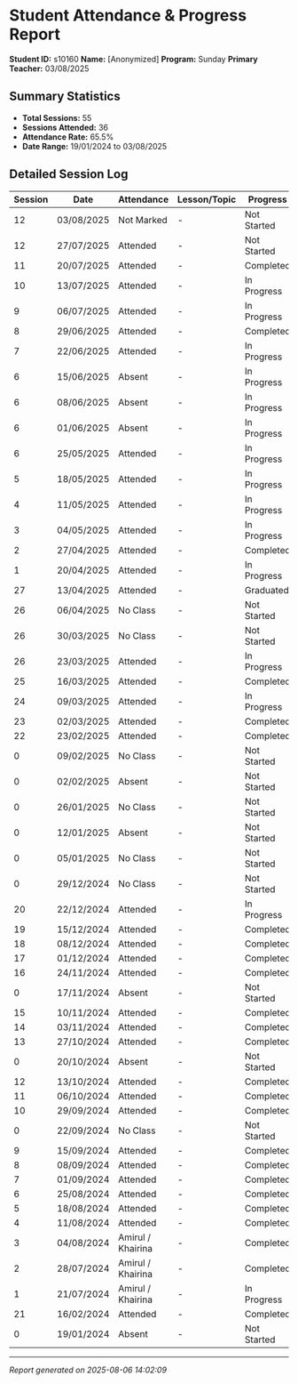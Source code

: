 # Student Attendance & Progress Report

**Student ID:** s10160
**Name:** [Anonymized]
**Program:** Sunday
**Primary Teacher:** 03/08/2025

## Summary Statistics
- **Total Sessions:** 55
- **Sessions Attended:** 36
- **Attendance Rate:** 65.5%
- **Date Range:** 19/01/2024 to 03/08/2025

## Detailed Session Log

| Session | Date | Attendance | Lesson/Topic | Progress |
|---------|------|------------|--------------|----------|
| 12 | 03/08/2025 | Not Marked | - | Not Started |
| 12 | 27/07/2025 | Attended | - | Not Started |
| 11 | 20/07/2025 | Attended | - | Completed |
| 10 | 13/07/2025 | Attended | - | In Progress |
| 9 | 06/07/2025 | Attended | - | In Progress |
| 8 | 29/06/2025 | Attended | - | Completed |
| 7 | 22/06/2025 | Attended | - | In Progress |
| 6 | 15/06/2025 | Absent | - | In Progress |
| 6 | 08/06/2025 | Absent | - | In Progress |
| 6 | 01/06/2025 | Absent | - | In Progress |
| 6 | 25/05/2025 | Attended | - | In Progress |
| 5 | 18/05/2025 | Attended | - | In Progress |
| 4 | 11/05/2025 | Attended | - | In Progress |
| 3 | 04/05/2025 | Attended | - | In Progress |
| 2 | 27/04/2025 | Attended | - | Completed |
| 1 | 20/04/2025 | Attended | - | In Progress |
| 27 | 13/04/2025 | Attended | - | Graduated |
| 26 | 06/04/2025 | No Class | - | Not Started |
| 26 | 30/03/2025 | No Class | - | Not Started |
| 26 | 23/03/2025 | Attended | - | In Progress |
| 25 | 16/03/2025 | Attended | - | Completed |
| 24 | 09/03/2025 | Attended | - | In Progress |
| 23 | 02/03/2025 | Attended | - | Completed |
| 22 | 23/02/2025 | Attended | - | Completed |
| 0 | 09/02/2025 | No Class | - | Not Started |
| 0 | 02/02/2025 | Absent | - | Not Started |
| 0 | 26/01/2025 | No Class | - | Not Started |
| 0 | 12/01/2025 | Absent | - | Not Started |
| 0 | 05/01/2025 | No Class | - | Not Started |
| 0 | 29/12/2024 | No Class | - | Not Started |
| 20 | 22/12/2024 | Attended | - | In Progress |
| 19 | 15/12/2024 | Attended | - | Completed |
| 18 | 08/12/2024 | Attended | - | Completed |
| 17 | 01/12/2024 | Attended | - | Completed |
| 16 | 24/11/2024 | Attended | - | Completed |
| 0 | 17/11/2024 | Absent | - | Not Started |
| 15 | 10/11/2024 | Attended | - | Completed |
| 14 | 03/11/2024 | Attended | - | Completed |
| 13 | 27/10/2024 | Attended | - | Completed |
| 0 | 20/10/2024 | Absent | - | Not Started |
| 12 | 13/10/2024 | Attended | - | Completed |
| 11 | 06/10/2024 | Attended | - | Completed |
| 10 | 29/09/2024 | Attended | - | Completed |
| 0 | 22/09/2024 | No Class | - | Not Started |
| 9 | 15/09/2024 | Attended | - | Completed |
| 8 | 08/09/2024 | Attended | - | Completed |
| 7 | 01/09/2024 | Attended | - | Completed |
| 6 | 25/08/2024 | Attended | - | Completed |
| 5 | 18/08/2024 | Attended | - | Completed |
| 4 | 11/08/2024 | Attended | - | Completed |
| 3 | 04/08/2024 | Amirul / Khairina | - | Completed |
| 2 | 28/07/2024 | Amirul / Khairina | - | Completed |
| 1 | 21/07/2024 | Amirul / Khairina | - | In Progress |
| 21 | 16/02/2024 | Attended | - | Completed |
| 0 | 19/01/2024 | Absent | - | Not Started |

---
*Report generated on 2025-08-06 14:02:09*